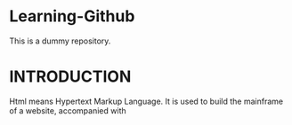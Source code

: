 # Learning-Github
This is a dummy repository.
<!DOCTYPE HTML>
<html>
  <head><title>Talking About html</title></head>
  <body>
    <h1>INTRODUCTION</h1>
    <p>Html means Hypertext Markup Language. It is used to build the mainframe of a website, accompanied with </p>
  </body>
</html>
